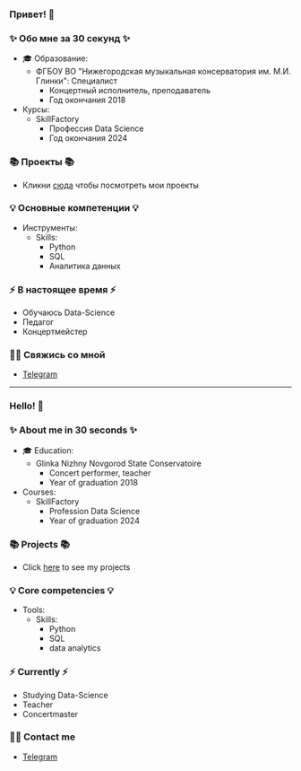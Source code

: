 ### Привет! 👋

### ✨ Обо мне за 30 секунд ✨ 
* 🎓 Образование:
  - ФГБОУ ВО "Нижегородская музыкальная консерватория им. М.И. Глинки": Специалист
    * Концертный исполнитель, преподаватель
    * Год окончания 2018
* Курсы:
  - SkillFactory
    * Профессия Data Science
    * Год окончания 2024

### 📚 Проекты 📚

* Кликни [сюда](https://github.com/DmitryChrome?tab=repositories) чтобы посмотреть мои проекты

### 💡 Основные компетенции 💡
- Инструменты: 
  - Skills: 
    * Python
    * SQL
    * Аналитика данных

### ⚡️ В настоящее время ⚡️
- Обучаюсь Data-Science
- Педагог
- Концертмейстер

### 🙌🏻 Свяжись со мной
- [Telegram](https://t.me/Dmitry_Chuprinko)

---

### Hello! 👋

### ✨ About me in 30 seconds ✨ 
* 🎓 Education:
  - Glinka Nizhny Novgorod State Conservatoire
    * Concert performer, teacher
    * Year of graduation 2018
* Courses:
  - SkillFactory
    * Profession Data Science
    * Year of graduation 2024

### 📚 Projects 📚

* Click [here](https://github.com/DmitryChrome?tab=repositories) to see my projects

### 💡 Core competencies 💡
- Tools: 
  - Skills:
    * Python
    * SQL
    * data analytics

### ⚡️ Currently ⚡️
- Studying Data-Science
- Teacher
- Concertmaster

### 🙌🏻 Contact me
- [Telegram](https://t.me/Dmitry_Chuprinko)
